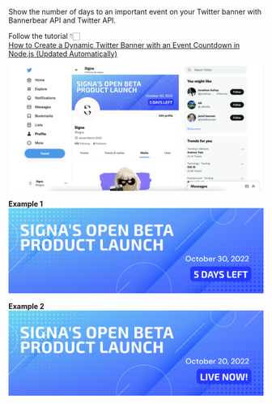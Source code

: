 Show the number of days to an important event on your Twitter banner with Bannerbear API and Twitter API.

Follow the tutorial 👇🏻 <br>
[How to Create a Dynamic Twitter Banner with an Event Countdown in Node.js (Updated Automatically)](https://www.bannerbear.com/blog/how-to-create-a-dynamic-twitter-banner-with-an-event-countdown-in-node.js-updated-automatically)

![a screenshot of a dynamic Twitter banner with an automatically updated event countdown](/twitter-bannerbear-event-countdown.png)

<b>Example 1</b> <br>
![a dynamic Twitter banner with an automatically updated event countdown generated using Bannerbear-1](/example-1.png)

<b>Example 2</b>
![a dynamic Twitter banner with an automatically updated event countdown generated using Bannerbear-2](/example-2.png)
